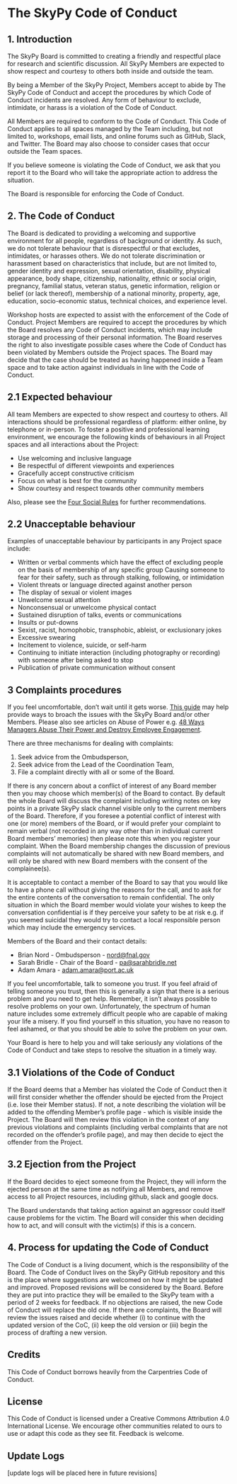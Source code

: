 The SkyPy Code of Conduct
=========================

## 1. Introduction

The SkyPy Board is committed to creating a friendly and respectful place for research and scientific discussion. All SkyPy Members are expected to show respect and courtesy to others both inside and outside the team.

By being a Member of the SkyPy Project, Members accept to abide by The SkyPy Code of Conduct and accept the procedures by which Code of Conduct incidents are resolved. Any form of behaviour to exclude, intimidate, or harass is a violation of the Code of Conduct.

All Members are required to conform to the Code of Conduct. This Code of Conduct applies to all spaces managed by the Team including, but not limited to, workshops, email lists, and online forums such as GitHub, Slack, and Twitter. The Board may also choose to consider cases that occur outside the Team spaces.

If you believe someone is violating the Code of Conduct, we ask that you report it to the Board who will take the appropriate action to address the situation.

The Board is responsible for enforcing the Code of Conduct.

## 2. The Code of Conduct

The Board is dedicated to providing a welcoming and supportive environment for all people, regardless of background or identity. As such, we do not tolerate behaviour that is disrespectful or that excludes, intimidates, or harasses  others. We do not tolerate discrimination or harassment based on characteristics that include, but are not limited to, gender identity and expression, sexual orientation, disability, physical appearance, body shape, citizenship, nationality, ethnic or social origin, pregnancy, familial status, veteran status, genetic information, religion or belief (or lack thereof), membership of a national minority, property, age, education, socio-economic status, technical choices, and experience level.

Workshop hosts are expected to assist with the enforcement of the Code of Conduct. Project Members are required to accept the procedures by which the Board resolves any Code of Conduct incidents, which may include storage and processing of their personal information. The Board reserves the right to also investigate possible cases where the Code of Conduct has been violated by Members outside the Project spaces. The Board may decide that the case should be treated as having happened inside a Team space and to take action against individuals in line with the Code of Conduct.

## 2.1 Expected behaviour

All team Members are expected to show respect and courtesy to others. All interactions should be professional regardless of platform: either online, by telephone or in-person. To foster a positive and professional learning environment, we encourage the following kinds of behaviours in all Project spaces and all interactions about the Project:

- Use welcoming and inclusive language
- Be respectful of different viewpoints and experiences
- Gracefully accept constructive criticism
- Focus on what is best for the community
- Show courtesy and respect towards other community members

Also, please see the [Four Social Rules](https://www.recurse.com/manual#sub-sec-social-rules) for further recommendations.

## 2.2 Unacceptable behaviour

Examples of unacceptable behaviour by participants in any Project space include:

- Written or verbal comments which have the effect of excluding people on the basis of membership of any specific group
 Causing someone to fear for their safety, such as through stalking, following, or intimidation
- Violent threats or language directed against another person
- The display of sexual or violent images
- Unwelcome sexual attention
- Nonconsensual or unwelcome physical contact
- Sustained disruption of talks, events or communications
- Insults or put-downs
- Sexist, racist, homophobic, transphobic, ableist, or exclusionary jokes
- Excessive swearing
- Incitement to violence, suicide, or self-harm
- Continuing to initiate interaction (including photography or recording) with someone after being asked to stop
- Publication of private communication without consent

## 3 Complaints procedures

If you feel uncomfortable, don’t wait until it gets worse. [This guide](https://www.edcc.edu/counseling/documents/Conflict.pdf) may help provide ways to broach the issues with the SkyPy Board and/or other Members. Please also see articles on Abuse of Power e.g. [48 Ways Managers Abuse Their Power and Destroy Employee Engagement](https://www.linkedin.com/pulse/48-ways-managers-abuse-power-destroy-employee-hanna/).

There are three mechanisms for dealing with complaints:

1. Seek advice from the Ombudsperson,
2. Seek advice from the Lead of the Coordination Team,
3. File a complaint directly with all or some of the Board.

If there is any concern about a conflict of interest of any Board member then you may choose which member(s) of the Board to contact. By default the whole Board will discuss the complaint including writing notes on key points in a private SkyPy slack channel visible only to the current members of the Board. Therefore, if you foresee a potential conflict of interest with one (or more) members of the Board, or if would prefer your complaint to remain verbal (not recorded in any way other than in individual current Board members’ memories) then please note this when you register your complaint. When the Board membership changes the discussion of previous complaints will not automatically be shared with new Board members, and will only be shared with new Board members with the consent of the complainee(s).

It is acceptable to contact a member of the Board to say that you would like to have a phone call without giving the reasons for the call, and to ask for the entire contents of the conversation to remain confidential. The only situation in which the Board member would violate your wishes to keep the conversation confidential is if they perceive your safety to be at risk e.g. if you seemed suicidal they would try to contact a local responsible person which may include the emergency services.

Members of the Board and their contact details:

- Brian Nord - Ombudsperson - nord@fnal.gov
- Sarah Bridle - Chair of the Board - pa@sarahbridle.net
- Adam Amara - adam.amara@port.ac.uk

If you feel uncomfortable, talk to someone you trust. If you feel afraid of telling someone you trust, then this is generally a sign that there is a serious problem and you need to get help. Remember, it isn’t always possible to resolve problems on your own. Unfortunately, the spectrum of human nature includes some extremely difficult people who are capable of making your life a misery. If you find yourself in this situation, you have no reason to feel ashamed, or that you should be able to solve the problem on your own.

Your Board is here to help you and will take seriously any violations of the Code of Conduct and take steps to resolve the situation in a timely way.

## 3.1 Violations of the Code of Conduct

If the Board deems that a Member has violated the Code of Conduct then it will first consider whether the offender should be ejected from the Project (i.e. lose their Member status). If not, a note describing the violation will be added to the offending Member’s profile page - which is visible inside the Project. The Board will then review this violation in the context of any previous violations and complaints (including verbal complaints that are not recorded on the offender’s profile page), and may then decide to eject the offender from the Project.

## 3.2 Ejection from the Project

If the Board decides to eject someone from the Project, they will inform the ejected person at the same time as notifying all Members, and remove access to all Project resources, including github, slack and google docs.

The Board understands that taking action against an aggressor could itself cause problems for the victim. The Board will consider this when deciding how to act, and will consult with the victim(s) if this is a concern.

## 4. Process for updating the Code of Conduct

The Code of Conduct is a living document, which is the responsibility of the Board. The Code of Conduct lives on the SkyPy GitHub repository and this is the place where suggestions are welcomed on how it might be updated and improved. Proposed revisions will be considered by the Board. Before they are put into practice they will be emailed to the SkyPy team with a period of 2 weeks for feedback. If no objections are raised, the new Code of Conduct will replace the old one. If there are complaints, the Board will review the issues raised and decide whether (i) to continue with the updated version of the CoC, (ii) keep the old version or (iii) begin the process of drafting a new version.

## Credits

This Code of Conduct borrows heavily from the Carpentries Code of Conduct.

## License

This Code of Conduct is licensed under a Creative Commons Attribution 4.0 International License. We encourage other communities related to ours to use or adapt this code as they see fit. Feedback is welcome.

## Update Logs

[update logs will be placed here in future revisions]
